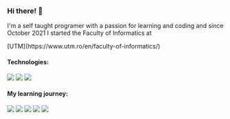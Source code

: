 ### Hi there! 👋

<!--
**SharpAdder/SharpAdder** is a ✨ _special_ ✨ repository because its `README.md` (this file) appears on your GitHub profile.

Here are some ideas to get you started:

- 🔭 I’m currently working on ...
- 🌱 I’m currently learning ...
- 👯 I’m looking to collaborate on ...
- 🤔 I’m looking for help with ...
- 💬 Ask me about ...
- 📫 How to reach me: ...
- 😄 Pronouns: ...
- ⚡ Fun fact: ...
-->

<p>I'm a self taught programer with a passion for learning and coding and since October 2021 I started the Faculty of Informatics at </p> [UTM](https://www.utm.ro/en/faculty-of-informatics/)


#### Technologies: 
<img src ="https://img.shields.io/badge/HTML5-E34F26?style=for-the-badge&logo=html5&logoColor=white"> <img src = "https://img.shields.io/badge/CSS3-1572B6?style=for-the-badge&logo=css3&logoColor=white"> <img src = "https://img.shields.io/badge/JavaScript-323330?style=for-the-badge&logo=javascript&logoColor=F7DF1E">

#### My learning journey:

 <img src = "https://img.shields.io/badge/Codecademy-FFF0E5?style=for-the-badge&logo=codecademy&logoColor=303347"> <img src = "https://img.shields.io/badge/skill%20share-002333?style=for-the-badge&logo=skillshare&logoColor=white"> <img src = "https://img.shields.io/badge/free%20code%20camp-27273D?style=for-the-badge&logo=freecodecamp&logoColor=white"> <img src = "https://img.shields.io/badge/Khan%20Academy-14BF96?style=for-the-badge&logo=Khan%20Academy&logoColor=white"> <img src = "https://img.shields.io/badge/Udemy-EC5252?style=for-the-badge&logo=Udemy&logoColor=white">

